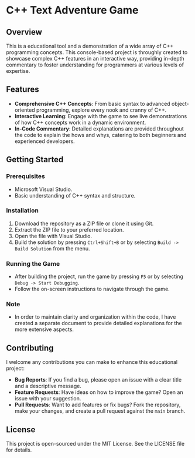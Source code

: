# C++ Text Adventure Game

## Overview
This is a educational tool and a demonstration of a wide array of C++ programming concepts. This console-based project is throughly created to showcase complex C++ features in an interactive way, providing in-depth commentary to foster understanding for programmers at various levels of expertise.

## Features
- **Comprehensive C++ Concepts**: From basic syntax to advanced object-oriented programming, explore every nook and cranny of C++.
- **Interactive Learning**: Engage with the game to see live demonstrations of how C++ concepts work in a dynamic environment.
- **In-Code Commentary**: Detailed explanations are provided throughout the code to explain the hows and whys, catering to both beginners and experienced developers.

## Getting Started

### Prerequisites
- Microsoft Visual Studio.
- Basic understanding of C++ syntax and structure.

### Installation
1. Download the repository as a ZIP file or clone it using Git.
2. Extract the ZIP file to your preferred location.
3. Open the file with Visual Studio.
4. Build the solution by pressing `Ctrl+Shift+B` or by selecting `Build -> Build Solution` from the menu.

### Running the Game
- After building the project, run the game by pressing `F5` or by selecting `Debug -> Start Debugging`.
- Follow the on-screen instructions to navigate through the game.

### Note
- In order to maintain clarity and organization within the code, I have created a separate document to provide detailed explanations for the more extensive aspects.

## Contributing
I welcome any contributions you can make to enhance this educational project:
- **Bug Reports**: If you find a bug, please open an issue with a clear title and a descriptive message.
- **Feature Requests**: Have ideas on how to improve the game? Open an issue with your suggestion.
- **Pull Requests**: Want to add features or fix bugs? Fork the repository, make your changes, and create a pull request against the `main` branch.

## License
This project is open-sourced under the MIT License. See the LICENSE file for details.
